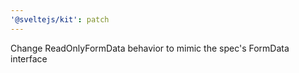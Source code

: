 ```yaml
---
'@sveltejs/kit': patch
---
```


Change ReadOnlyFormData behavior to mimic the spec's FormData interface
